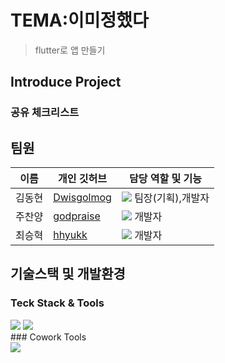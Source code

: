 # TEMA:이미정했다
> flutter로 앱 만들기
## Introduce Project
### 공유 체크리스트

## 팀원
| 이름   | 개인 깃허브                                     | 담당 역할 및 기능                                                                                                                                          |
| ------ | ----------------------------------------------- | ---------------------------------------------------------------------------------------------------------------------------------------------------------- |
| 김동현 | [Dwisgolmog](https://github.com/Dwisgolmog) | <img src="https://img.shields.io/badge/-FE-brightgreen"> 팀장(기획),개발자                                                                                           |
| 주찬양 | [godpraise](https://github.com/godpraise)           | <img src="https://img.shields.io/badge/developer-blue?style=flat"> 개발자               |
| 최승혁 | [hhyukk](https://github.com/hhyukk)         | <img src="https://img.shields.io/badge/developer-blue?style=flat"> 개발자                                                          |

## 기술스택 및 개발환경
### Teck Stack & Tools
<div>
  <img src="https://img.shields.io/badge/flutter-02569B?style=for-the-badge&logo=flutter&logoColor=white">
  <img src="https://img.shields.io/badge/Android Studio-3DDC84?style=flat-square&logo=Android Studio&logoColor=white"/>
</div>
### Cowork Tools
<div>
  <img src="https://img.shields.io/badge/GitHub-181717?style=for-the-badge&logo=github&logoColor=white">
</div>

